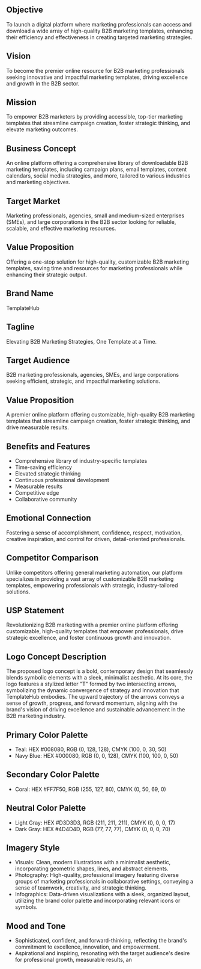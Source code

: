 ## Objective
To launch a digital platform where marketing professionals can access and download a wide array of high-quality B2B marketing templates, enhancing their efficiency and effectiveness in creating targeted marketing strategies.

## Vision
To become the premier online resource for B2B marketing professionals seeking innovative and impactful marketing templates, driving excellence and growth in the B2B sector.

## Mission
To empower B2B marketers by providing accessible, top-tier marketing templates that streamline campaign creation, foster strategic thinking, and elevate marketing outcomes.

## Business Concept
An online platform offering a comprehensive library of downloadable B2B marketing templates, including campaign plans, email templates, content calendars, social media strategies, and more, tailored to various industries and marketing objectives.

## Target Market
Marketing professionals, agencies, small and medium-sized enterprises (SMEs), and large corporations in the B2B sector looking for reliable, scalable, and effective marketing resources.

## Value Proposition
Offering a one-stop solution for high-quality, customizable B2B marketing templates, saving time and resources for marketing professionals while enhancing their strategic output.

## Brand Name
TemplateHub

## Tagline
Elevating B2B Marketing Strategies, One Template at a Time.

## Target Audience
B2B marketing professionals, agencies, SMEs, and large corporations seeking efficient, strategic, and impactful marketing solutions.

## Value Proposition
A premier online platform offering customizable, high-quality B2B marketing templates that streamline campaign creation, foster strategic thinking, and drive measurable results.

## Benefits and Features
- Comprehensive library of industry-specific templates
- Time-saving efficiency
- Elevated strategic thinking
- Continuous professional development
- Measurable results
- Competitive edge
- Collaborative community

## Emotional Connection
Fostering a sense of accomplishment, confidence, respect, motivation, creative inspiration, and control for driven, detail-oriented professionals.

## Competitor Comparison
Unlike competitors offering general marketing automation, our platform specializes in providing a vast array of customizable B2B marketing templates, empowering professionals with strategic, industry-tailored solutions.

## USP Statement
Revolutionizing B2B marketing with a premier online platform offering customizable, high-quality templates that empower professionals, drive strategic excellence, and foster continuous growth and innovation.

## Logo Concept Description
The proposed logo concept is a bold, contemporary design that seamlessly blends symbolic elements with a sleek, minimalist aesthetic. At its core, the logo features a stylized letter "T" formed by two intersecting arrows, symbolizing the dynamic convergence of strategy and innovation that TemplateHub embodies. The upward trajectory of the arrows conveys a sense of growth, progress, and forward momentum, aligning with the brand's vision of driving excellence and sustainable advancement in the B2B marketing industry.

## Primary Color Palette
- Teal: HEX #008080, RGB (0, 128, 128), CMYK (100, 0, 30, 50)
- Navy Blue: HEX #000080, RGB (0, 0, 128), CMYK (100, 100, 0, 50)

## Secondary Color Palette
- Coral: HEX #FF7F50, RGB (255, 127, 80), CMYK (0, 50, 69, 0)

## Neutral Color Palette
- Light Gray: HEX #D3D3D3, RGB (211, 211, 211), CMYK (0, 0, 0, 17)
- Dark Gray: HEX #4D4D4D, RGB (77, 77, 77), CMYK (0, 0, 0, 70)

## Imagery Style
- Visuals: Clean, modern illustrations with a minimalist aesthetic, incorporating geometric shapes, lines, and abstract elements.
- Photography: High-quality, professional imagery featuring diverse groups of marketing professionals in collaborative settings, conveying a sense of teamwork, creativity, and strategic thinking.
- Infographics: Data-driven visualizations with a sleek, organized layout, utilizing the brand color palette and incorporating relevant icons or symbols.

## Mood and Tone
- Sophisticated, confident, and forward-thinking, reflecting the brand's commitment to excellence, innovation, and empowerment.
- Aspirational and inspiring, resonating with the target audience's desire for professional growth, measurable results, an